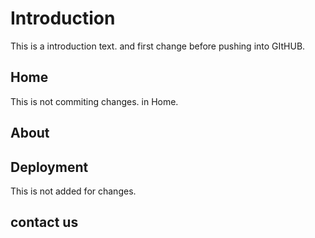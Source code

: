 # Introduction

This is a introduction text. and first change before pushing into GItHUB.

## Home

This is not commiting changes. in Home.

## About

## Deployment

This is not added for changes.

## contact us